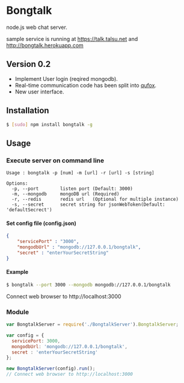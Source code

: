 Bongtalk
========

node.js web chat server.

sample service is running at https://talk.talsu.net and http://bongtalk.herokuapp.com

## Version 0.2

* Implement User login (reqired mongodb).
* Real-time communication code has been split into [qufox](https://github.com/talsu/qufox).
* New user interface.

## Installation

```bash
$ [sudo] npm install bongtalk -g
```


## Usage

### Execute server on command line
```
Usage : bongtalk -p [num] -m [url] -r [url] -s [string]

Options:
  -p, --port        listen port (Default: 3000)
  -m, --mongodb     mongoDB url (Required)
  -r, --redis	    redis url	(Optional for multiple instance)
  -s, --secret      secret string for jsonWebToken(Default: 'defaultSecrect')
```
#### Set config file (config.json)
```json
{
	"servicePort" : "3000",
	"mongodbUrl" : "mongodb://127.0.0.1/bongtalk",
	"secret" : "enterYourSecretString"
}
```
#### Example
```bash
$ bongtalk --port 3000 --mongodb mongodb://127.0.0.1/bongtalk
```
Connect web browser to http://localhost:3000

### Module
```javascript
var BongtalkServer = require('./BongtalkServer').BongtalkServer;

var config = { 
  servicePort: 3000,
  mongodbUrl: 'mongodb://127.0.0.1/bongtalk',
  secret : 'enterYourSecretString'
};

new BongtalkServer(config).run();
// Connect web browser to http://localhost:3000
```
